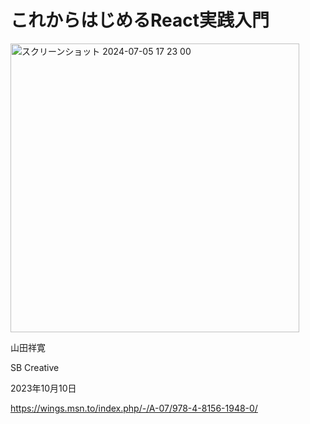 # これからはじめるReact実践入門

<img width="462" alt="スクリーンショット 2024-07-05 17 23 00" src="https://github.com/demiko2014/korekara-react/assets/17314376/231d9037-0227-49b5-908e-8ea1fdec47fb">

山田祥寛

SB Creative

2023年10月10日

https://wings.msn.to/index.php/-/A-07/978-4-8156-1948-0/


